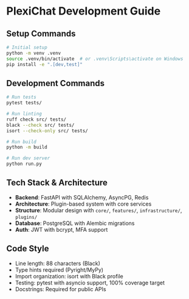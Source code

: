 # PlexiChat Development Guide

## Setup Commands
```bash
# Initial setup
python -m venv .venv
source .venv/bin/activate  # or .venv\Scripts\activate on Windows
pip install -e ".[dev,test]"
```

## Development Commands
```bash
# Run tests
pytest tests/

# Run linting
ruff check src/ tests/
black --check src/ tests/
isort --check-only src/ tests/

# Run build
python -m build

# Run dev server
python run.py
```

## Tech Stack & Architecture
- **Backend**: FastAPI with SQLAlchemy, AsyncPG, Redis
- **Architecture**: Plugin-based system with core services
- **Structure**: Modular design with `core/`, `features/`, `infrastructure/`, `plugins/`
- **Database**: PostgreSQL with Alembic migrations
- **Auth**: JWT with bcrypt, MFA support

## Code Style
- Line length: 88 characters (Black)
- Type hints required (Pyright/MyPy)
- Import organization: isort with Black profile
- Testing: pytest with asyncio support, 100% coverage target
- Docstrings: Required for public APIs